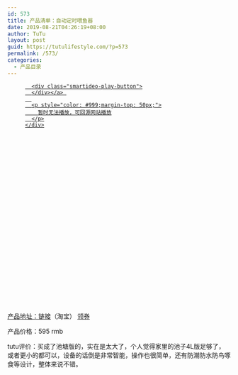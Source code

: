 ```yaml
---
id: 573
title: 产品清单：自动定时喂鱼器
date: 2019-08-21T04:26:19+08:00
author: TuTu
layout: post
guid: https://tutulifestyle.com/?p=573
permalink: /573/
categories:
  - 产品目录
---
```

<figure class="wp-block-embed">

<div class="wp-block-embed__wrapper">
</div></figure> <figure class="wp-block-embed">

<div class="wp-block-embed__wrapper">
  <div class="smartideo">
    <div class="player" style="width: 100%;height: 500px;">
      <a href="https://www.bilibili.com/video/av62854753" target="_blank" class="smartideo-play-link">
      
      <div class="smartideo-play-button">
      </div></a> 
      
      <p style="color: #999;margin-top: 50px;">
        暂时无法播放，可回源网站播放
      </p>
    </div>
  </div>
</div></figure> 

产品地址：[链接](https://s.click.taobao.com/t?e=m%3D2%26s%3DzUigMioJjR4cQipKwQzePOeEDrYVVa64LKpWJ%2Bin0XLjf2vlNIV67ltRe%2FL1VsS0tYQMu9Tydq2GKb9cMF0Dpoaeh8sYdjMW8otqJjNa%2BLpj87bWQ%2BtwHKKRHSNVymVgbNt%2BQ9Mb0tem2vAytx9kdOQS2fbbd%2BTRVQz8Ca4j9JakOrGae4DS5oO2CiNcVz0K0ICIkpmqwhTh7JXU0UHnRyGFCzYOOqAQ&scm=null&pvid=null&app_pvid=59590_11.27.49.242_127369_1566328798953&ptl=floorId:17741;app_pvid:59590_11.27.49.242_127369_1566328798953&union_lens=lensId:0b0b27d2_0ef5_16cb0784bbf_5082)（淘宝）&nbsp;[领券](https://uland.taobao.com/coupon/edetail?e=0ZWpiLLyogcNfLV8niU3RxsUty%2FyJZUC03%2FX6oiB2V7F8WVlIJ68ABrSI%2FOabn6qNg4Gqf8CT4AKuDLwELihnc2bxIX5iZEATJ7X%2FoaDeb81kdt898q0B7s%2FN6%2BWFlLz6TYR0NG5OWKoO02e7vN0SI0yAE%2FOk28GMmuTXjFRUBAG0bhzaGDIz3nxIx%2B6oBoaTTXwheZ109VBNY59ulrX%2BbF8KeN6cqqc%2FzrmtpFY67E%3D&&app_pvid=59590_11.27.49.242_127369_1566328798953&ptl=floorId:17741;app_pvid:59590_11.27.49.242_127369_1566328798953;tpp_pvid:&union_lens=lensId:0b0b27d2_0ef5_16cb0784bbf_5082)

产品价格：595 rmb

tutu评价：买成了池塘版的，实在是太大了，个人觉得家里的池子4L版足够了，或者更小的都可以，设备的话倒是非常智能，操作也很简单，还有防潮防水防鸟啄食等设计，整体来说不错。